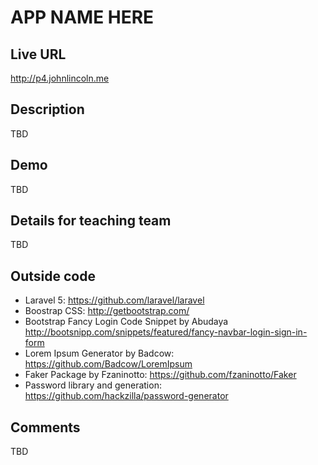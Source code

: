 # APP NAME HERE

## Live URL
<http://p4.johnlincoln.me>

## Description
TBD

## Demo
TBD

## Details for teaching team
TBD

## Outside code
* Laravel 5: <https://github.com/laravel/laravel>
* Boostrap CSS: <http://getbootstrap.com/>
* Bootstrap Fancy Login Code Snippet by Abudaya <http://bootsnipp.com/snippets/featured/fancy-navbar-login-sign-in-form>
* Lorem Ipsum Generator by Badcow: <https://github.com/Badcow/LoremIpsum>
* Faker Package by Fzaninotto: <https://github.com/fzaninotto/Faker>
* Password library and generation: <https://github.com/hackzilla/password-generator>

## Comments
TBD